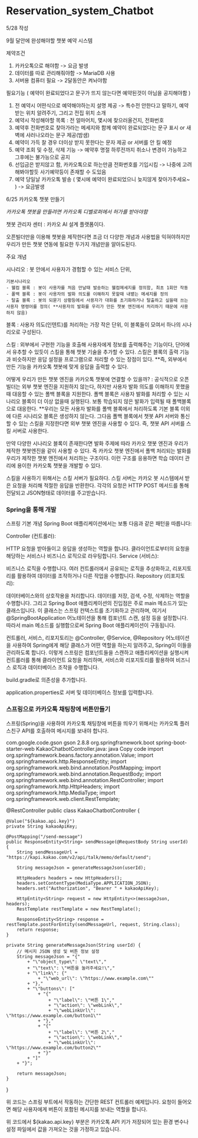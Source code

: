 # Reservation_system_Chatbot

5/28 작성

9월 달안에 완성해야할 챗봇 예약 시스템

제약조건
1. 카카오톡으로 해야함 -> 요금 발생
2. 데이터를 따로 관리해줘야함 -> MariaDB 사용
3. 서버용 컴퓨터 필요 -> 2달동안은 켜놔야함

필요기능 ( 예약이 완료되었다고 문구가 뜨지 않는다면 예약된것이 아님을 공지해야함 ) 
1. 전 예약시 어떤식으로 예약해야하는지 설명 제공 -> 특수전 안한다고 말하기, 예약받는 위치 알려주기, 그리고 전집 위치 소개
2. 예약시 작성해야할 목록 : 전 얼마어치, 몇시에 찾으러올건지, 전화번호
3. 예약후 전화번호로 찾아가라는 메세지와 함께 예약이 완료되었다는 문구 표시 or 새벽에 사러나오라는 문구 제공(밤샘)
4. 예약이 가득 찰 경우 더이상 받지 못한다는 문자 제공 or 서버를 안 킬 예정
5. 예약 조회 및 수정, 삭제 기능 -> 예약후 명절 하루전까지 취소나 변경이 가능하고 그후에는 불가능으로 공지
6. 선입금은 받지않고 함, 카카오톡으로 하는만큼 전화번호를 기입시킴 -> 나중에 고려해봐야할듯 사기예약등이 존재할 수 도있음
7. 예약 당일날 카카오톡 발송 ( 몇시에 예약이 완료되었으니 늦지않게 찾아가주세요~ ) -> 요금발생


6/25 카카오톡 챗봇 만들기

*카카오톡 챗봇을 만들려면 카카오톡 디벨로퍼에서 허가를 받아야함*

챗봇 관리자 센터 : 카카오  AI 설계 플랫폼이다.

오픈빌더만을 이용해 챗봇을 제작한다면 조금 더 다양한 개념과 사용법을 익혀야하지만 우리가 만든 챗봇 연동에 필요한
두가지 개념만을 알아도된다.

주요 개념

시나리오 : 봇 안에서 사용자가 경험할 수 있는 서비스 단위, 

	기본시나리오
	- 웰컴 블록 : 봇이 사용자를 처음 만날때 발송하는 웰컴메세지를 정의함, 최초 1회만 작동
	- 폴백 블록 : 봇이 사용자의 발화 의도를 이해하지 못할때 내뱉는 메세지를 정의
	- 탈출 블록 : 봇의 되묻기 상황등에서 사용자가 대화를 초기화하거나 탈출하고 싶을때 쓰는 사용자 명령어를 정의( **사용자의 발화를 우리가 만든 챗봇 엔진에서 처리하기 때문에 사용하지 않음)
	
블록 : 사용자 의도(인텐트)를 처리하는 가장 작은 단위, 이 블록들이 모여서 하나의 시나리오로 구성된다.

스킬 : 외부에서 구현한 기능을 호출해 사용자에게 정보를 출력해주는 기능이다, 단어에서 유추할 수 있듯이 스킬을 통해 챗봇 기술을 추가할 수 있다.
        스킬은 블록의 출력 기능과 비슷하지만 응답 설정을 프로그램으로 처리할 수 있는 장점이 있다.
**즉, 외부에서 만든 기능을 카카오톡 챗봇에 맞게 응답을 출력할 수 있다.

어떻게 우리가 만든 챗봇 엔진을 카카오톡 챗봇에 연결할 수 있을까?
: 공식적으로 오픈빌더는 외부 챗봇 엔진을 지원하지 않는다, 하지만 사용자 발화 의도를 이해하지 못했을 때 대응할 수 있는 폴백 블록을 지원한다.
폴백 블록은 사용자 발화를 처리할 수 있는 시나리오 블록이 더 이상 없을때 실행된다. 보통 학습되지 않은 발화가 입력될 때 폴백블록으로 대응한다.
**우리는 모든 사용자 발화를 폴백 블록에서 처리하도록 기본 블록 이외에 다른 시나리오 블록은 생성하지 않는다.
그다음 폴백 블록에서 챗봇 API 서버와 통신할 수 있는 스킬을 지정한다면 외부 챗봇 엔진을 사용할 수 있다. 즉, 챗봇 API 서버를 스킬 서버로 사용한다.

만약 다양한 시나리오 블록이 존재한다면 발화 주제에 따라 카카오 챗봇 엔진과 우리가 제작한 챗봇엔진을 같이 사용할 수 있다.
즉 카카오 챗봇 엔진에서 폴백 처리되는 발화를 우리가 제작한 챗봇 엔진에서 처리하는 구조이다. 이런 구조를 응용하면 학습 데이터 관리에 용이한 카카오톡 챗봇을 개발할 수 있다.

스킬을 사용하기 위해서는 스킬 서버가 필요하다.
스킬 서버는 카카오 봇 시스템에서 받은 요청을 처리해 적절한 응답을 반환한다.
각각의 요청은 HTTP POST 메서드를 통해 전달되고 JSON형태로 데이터를 주고받습니다.

### Spring을 통해 개발
스프링 기본 개념
Spring Boot 애플리케이션에서는 보통 다음과 같은 패턴을 따릅니다:

Controller (컨트롤러):

HTTP 요청을 받아들이고 응답을 생성하는 역할을 합니다.
클라이언트로부터의 요청을 해당하는 서비스나 비즈니스 로직으로 라우팅합니다.
Service (서비스):

비즈니스 로직을 수행합니다.
여러 컨트롤러에서 공유되는 로직을 추상화하고, 리포지토리를 활용하여 데이터를 조작하거나 다른 작업을 수행합니다.
Repository (리포지토리):

데이터베이스와의 상호작용을 처리합니다.
데이터를 저장, 검색, 수정, 삭제하는 역할을 수행합니다.
그리고 Spring Boot 애플리케이션의 진입점은 주로 main 메소드가 있는 클래스입니다. 이 클래스는 스프링 컨텍스트를 초기화하고 관리하며, 여기서 @SpringBootApplication 어노테이션을 통해 컴포넌트 스캔, 설정 등을 설정합니다. 따라서 main 메소드를 실행함으로써 Spring Boot 애플리케이션이 구동됩니다.

컨트롤러, 서비스, 리포지토리는 @Controller, @Service, @Repository 어노테이션을 사용하여 Spring에게 해당 클래스가 어떤 역할을 하는지 알려주고, Spring이 이들을 관리하도록 합니다. 이렇게 스프링은 컴포넌트들을 스캔하고 애플리케이션을 실행시켜 컨트롤러를 통해 클라이언트 요청을 처리하며, 서비스와 리포지토리를 활용하여 비즈니스 로직과 데이터베이스 조작을 수행합니다.

build.gradle로 의존성을 추가합니다.

application.properties로 서버 및 데이터베이스 정보를 입력합니다.

### 스프링으로 카카오톡 채팅창에 버튼만들기

스프링(Spring)을 사용하여 카카오톡 채팅창에 버튼을 띄우기 위해서는 카카오톡 플러스친구 API를 호출하여 메시지를 보내야 합니다.

<dependencies>
    <!-- 다른 의존성들 -->
    <dependency>
        <groupId>com.google.code.gson</groupId>
        <artifactId>gson</artifactId>
        <version>2.8.8</version>
    </dependency>
    <dependency>
        <groupId>org.springframework.boot</groupId>
        <artifactId>spring-boot-starter-web</artifactId>
    </dependency>
</dependencies>
KakaoChatbotController.java:
java
Copy code
import org.springframework.beans.factory.annotation.Value;
import org.springframework.http.ResponseEntity;
import org.springframework.web.bind.annotation.PostMapping;
import org.springframework.web.bind.annotation.RequestBody;
import org.springframework.web.bind.annotation.RestController;
import org.springframework.http.HttpHeaders;
import org.springframework.http.MediaType;
import org.springframework.web.client.RestTemplate;

@RestController
public class KakaoChatbotController {

    @Value("${kakao.api.key}")
    private String kakaoApiKey;

    @PostMapping("/send-message")
    public ResponseEntity<String> sendMessage(@RequestBody String userId) {
        String sendMessageUrl = "https://kapi.kakao.com/v2/api/talk/memo/default/send";

        String messageJson = generateMessageJson(userId);

        HttpHeaders headers = new HttpHeaders();
        headers.setContentType(MediaType.APPLICATION_JSON);
        headers.set("Authorization", "Bearer " + kakaoApiKey);

        HttpEntity<String> request = new HttpEntity<>(messageJson, headers);
        RestTemplate restTemplate = new RestTemplate();

        ResponseEntity<String> response = restTemplate.postForEntity(sendMessageUrl, request, String.class);
        return response;
    }

    private String generateMessageJson(String userId) {
        // 메시지 JSON 생성 및 버튼 정보 설정
        String messageJson = "{"
            + "\"object_type\": \"text\","
            + "\"text\": \"버튼을 눌러주세요!\","
            + "\"link\": {"
                + "\"web_url\": \"https://www.example.com\""
            + "},"
            + "\"buttons\": ["
                + "{"
                    + "\"label\": \"버튼 1\","
                    + "\"action\": \"webLink\","
                    + "\"webLinkUrl\": \"https://www.example.com/button1\""
                + "},"
                + "{"
                    + "\"label\": \"버튼 2\","
                    + "\"action\": \"webLink\","
                    + "\"webLinkUrl\": \"https://www.example.com/button2\""
                + "}"
            + "]"
        + "}";

        return messageJson;
    }
}

위 코드는 스프링 부트에서 작동하는 간단한 REST 컨트롤러 예제입니다. 요청이 들어오면 해당 사용자에게 버튼이 포함된 메시지를 보내는 역할을 합니다.

위 코드에서 ${kakao.api.key} 부분은 카카오톡 API 키가 저장되어 있는 환경 변수나 설정 파일에서 값을 가져오는 것을 가정하고 있습니다.


